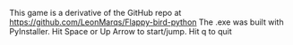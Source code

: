 This game is a derivative of the GitHub repo at https://github.com/LeonMarqs/Flappy-bird-python
The .exe was built with PyInstaller.
Hit Space or Up Arrow to start/jump.
Hit q to quit
